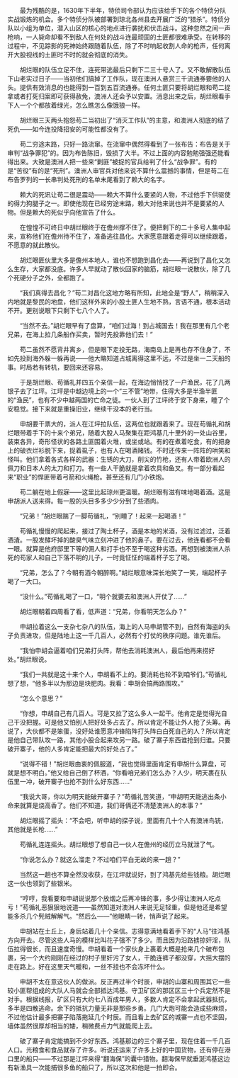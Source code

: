　　最为残酷的是，1630年下半年，特侦司令部认为应该给手下的各个特侦分队实战锻炼的机会。多个特侦分队被部署到琼北各州县去开展广泛的“猎杀”。特侦分队以小组为单位，潜入山区的核心的地点进行袭扰和伏击战斗。这种忽然之间一声枪响，一人毙命却看不到敌人在何处的战斗连最顽固的土匪都很难承受。在转移的过程中，不见踪影的死神始终跟随着队伍，除了不时响起收割人命的枪声，任何离开大股视线的土匪时不时的就会彻底的消失。

　　胡烂眼的队伍立足不住，连死带逃最后只剩下二三十号人了。又不敢解散队伍下山老实过日子——当初他们搞掉了工作队，现在澳洲人悬赏三千流通券要他的人头。提供有效消息的也能得到一百到五百流通券。任何土匪只要将胡烂眼和苟二捉拿或者打死归案即可获得赦免，澳洲人还会予以安置。消息出来之后，胡烂眼看手下人一个个都放着绿光，怎么瞧怎么像饿狼一样。

　　胡烂眼三天两头抱怨苟二当初出了“消灭工作队”的主意，和澳洲人彻底的结了死仇——如今连投降招安的可能性都没有了。

　　苟二穷途末路，只好一路流窜。在流窜中偶然得看到了一张布告：布告是关于审判“战争罪犯”的。因为布告陈旧，毁损了大半。不过上面的内容勉勉强强还能看得出来。大致是澳洲人把一些来“剿匪”被捉的官兵给判了什么“战争罪”。有的是“苦役”有的是“死刑”。澳洲人审官兵对他来说不算什么震撼的事情，但是苟二在布告罗列的一长串判处死刑的名单末尾看到了赖大的名字。

　　赖大的死讯让苟二很是震动——赖大不算什么要紧的人物，不过他手下供驱使的得力狗腿子之一。即使他现在已经穷途末路，赖大对他来说也并不是要紧的人物。但是赖大的死似乎向他宣告了什么。

　　在惶惶不可终日中胡烂眼终于在儋州撑不住了。便把剩下的二十多号人集中起来，宣称他们在儋州待不住了，准备逃往昌化。大家愿意跟着走得可以继续跟着，不愿意的就此散伙。

　　胡烂眼匪伙里大多是儋州本地人，谁也不想跑到昌化去——再说到了昌化又怎么生存，大家都没底。许多人早就动了散伙回家的脑筋，胡烂眼一说散伙，除了几个死硬分子之外，全都跑了。

　　“我们真得去昌化？”苟二对昌化这地方略有所知，此地全是“野人”，稍稍深入内地就是黎民的地盘，他们这样外来的小股土匪人生地不熟，言语不通，根本活动不开。更别说眼下只剩下七八个人了。

　　“当然不去。”胡烂眼早有了盘算，“咱们过海！到占城国去！我在那里有几个老兄弟，在海上拉几条船作买卖，暂时先投靠他们去！”

　　苟二虽然不愿背井离乡，但是眼下走投无路，海南岛上是再也存不住身了，不如先投到海外躲一躲再说——他大略知道占城离得这里不远，不过是坐一二天船的事。时局若有转机，要回来还容易。

　　于是胡烂眼、苟循礼并四五个亲信一起，在海边悄悄找了一户渔民，花了几两银子去了江坪。江坪是中越边境上的一个“三不管”地带，住得大多是半渔半匪的“渔民”，也有不少中越两国的亡命之徒。一伙人到了江坪终于安下身来，睡了个安稳觉。接下来就是重操旧业，继续干没本的老行当。

　　申胡要干票大的，派人在江坪拉队伍，这两位也就跟着来了。现在苟循礼和胡烂眼带着手下的十来个弟兄，随着大股人马聚集在距鸿基几十里外的一处山谷里，装束各异，奇形怪状的各路土匪围着火堆，或坐或站。有的在煮着吃食，有的把身上的破衣烂衫脱下来，捉着虱子，也有人在喝酒赌钱。不时还传来一阵阵的哄笑和怪叫。他们拿着各式各样的武器：生锈的大刀，削尖的竹枪，还有人带着欧洲人的佩刀和日本人的太刀和打刀。有一些人干脆就是拿着农具和鱼叉。有一部分看起来“职业”的悍匪带着弓箭和火绳枪。甚至还有几门小铁炮。

　　苟二躺在地上假寐——这里比起琼州更温暖。胡烂眼有滋有味地喝着酒。这是申胡派人送来得。每一股的头目多多少少分到了些酒肉。

　　“兄弟！”胡烂眼踹了一脚苟循礼，“别睡了！起来一起喝酒！”

　　苟循礼慢慢的爬起来，接过了陶土杯子，酒是本地的米酒，没有过滤过，泛着酒渣。一股发酵坏掉的酸臭气味立刻冲进了他的鼻子。要在过去，他连看都不会看一眼。就算是他府邸里下等的佣人和打手也不至于喝这种劣酒。再想到被澳洲人杀死的苟家人和自己下落不明的儿子，一时竟怔怔的端着杯子忘了喝。

　　“兄弟，怎么了？今朝有酒今朝醉啊。”胡烂眼意味深长地笑了一笑，端起杯子喝了一大口。

　　“没什么。”苟循礼喝了一口，“明个就要去和澳洲人开仗了……”

　　胡烂眼朝着四周看了看，低声道：“兄弟，你看明天怎么办？”

　　申胡拉着这么一支杂七杂八的队伍，海上的人马申胡管不到，自然有海盗的头子负责进攻，但是陆地上这一千几百人，必然有个打仗的秩序问题。谁先谁后。

　　“我怕申胡会逼着咱们兄弟打头阵，帮他去消耗澳洲人，最后他再来捞好处。”胡烂眼说。

　　“我们一共就是这十来个人，申胡看不上的。要消耗也轮不到咱爷们。”苟循礼想了想，“他多半以为那边是块肥肉。我看：申胡会搞两路围攻。”

　　“怎么个意思？”

　　“你想，申胡自己有几百人。可是又拉了这么多人一起干。他肯定是觉得光自己干没把握。可是他又怕别人把好处多占去了。所以肯定不能让外人抢了头筹。再说了，大伙都不是笨蛋，没好处谁愿意冲锋陷阵打头阵白白死自己的人？所以肯定是他自己带队攻一路，其他小股合起来攻另一路。破了寨子东西谁抢到归谁。只要破开寨子，他的人多肯定能把最大的好处占了。”

　　“说得不错！”胡烂眼由衷的佩服道，“我也觉得里面肯定有申胡什么算盘，可就是想不明白。”他又给自己倒了杯酒，“你看咱兄弟们怎么办？人少，明天裹在队伍里一冲，破开寨子也抢不到什么好东西……”

　　“我说大哥，你以为明天能破开寨子？”苟循礼苦笑道，“申胡明天能逃出条小命来就算是烧高香了。他们不知道，我们哥俩还不清楚澳洲人的本事？”

　　胡烂眼摇了摇头：“不会吧，听申胡的探子说，里面有几十个人有澳洲鸟铳，其他就是长枪……”

　　苟循礼连连摇头。胡烂眼想了想自己一伙人在儋州的经历立马就泄了气。

　　“你说怎么办？就这么溜走？不过咱们平白无故的来一趟？”

　　当然这一趟也不算全然没收获，在江坪就说好，到了鸿基先给些钱粮。胡烂眼这一伙也领到了些银米。

　　“哼哼，我看要和申胡说说那个放烟之后再冲锋的事，多少得让澳洲人吃点亏！”苟循礼恶狠狠地说道——虽然知道对澳洲人来说无足轻重，但是他还是希望能多杀几个髡贼解解气。“然后么——”他眼睛一转，悄声说了起来。

　　申胡站在土丘上，身后站着几十个亲信。志得意满地看着手下的“人马”往鸿基方向开去。尽管这些人马的模样比叫花子强不了多少。而且因为沿路掳掠奸淫，队伍拉得很长，而且速度奇慢。申胡看着一个家伙身上裹着大概是抢来几个破布包裹，另一个大约刚刚在经过的村子里奸污了女人，干脆连裤子都没穿，大摇大摆的走在路上。好在这里天气暖和，一丝不挂也不会冻坏什么。

　　申胡不太在意这伙人的做派。反正再过半个时辰，申胡的山寨和周围其它一些较小匪帮组成的大队人马就会全部抵达鸿基。守卫矿区的那区区三十个兵定然不是对手。根据线报，矿区只有大约七八百成年男人，多数人肯定不会拿起武器抵抗，多半是四散逃命。余下的抵抗力量无非是那些乡勇。几门大炮可能会造成些麻烦，不过他估计最多把寨子陷落拖延几个时辰。而且看上去矿区的城寨一点也不坚固，墙体虽然很厚却相当的矮，稍微费点力气就能爬上去。

　　破了寨子肯定能搞到不少好东西。鸿基那边的三个寨子里，现在住着一千几百人口。光粮食和食品就存了许多。听说还运来了许多上好的中国货物，还有停在港口里的船只——不过那是江坪来得“翻海保”的囊中猎物。翻海保早就垂涎鸿基这边有新渔具一次能捕很多鱼的船只了，所以这次和他是一拍即合。

